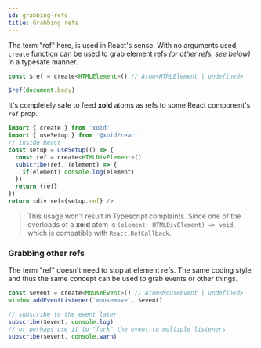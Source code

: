 ```yaml
---
id: grabbing-refs
title: Grabbing refs
---
```


The term "ref" here, is used in React's sense. With no arguments used, `create` function can be used to grab element refs *(or other refs, see below)* in a typesafe manner. 

```js
const $ref = create<HTMLElement>() // Atom<HTMLElement | undefined>

$ref(document.body)
```

It's completely safe to feed **xoid** atoms as refs to some React component's `ref` prop.

```js
import { create } from 'xoid'
import { useSetup } from '@xoid/react'
// inside React
const setup = useSetup(() => {
  const ref = create<HTMLDivElement>()
  subscribe(ref, (element) => {
    if(element) console.log(element)
  })
  return {ref}
})
return <div ref={setup.ref} />
```
> This usage won't result in Typescript complaints. Since one of the overloads of a **xoid** atom is `(element: HTMLDivElement) => void`, which is compatible with `React.RefCallback`.

### Grabbing other refs

The term "ref" doesn't need to stop at element refs. The same coding style, and thus the same concept can be used to grab events or other things.

```js
const $event = create<MouseEvent>() // Atom<MouseEvent | undefined>
window.addEventListener('mousemove', $event)

// subscribe to the event later
subscribe($event, console.log)
// or perhaps use it to "fork" the event to multiple listeners
subscribe($event, console.warn)
```

